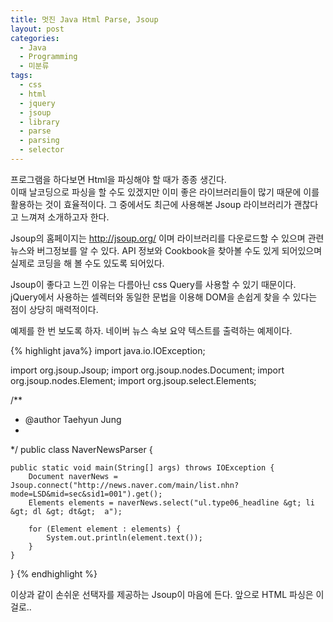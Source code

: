 ```yaml
---
title: 멋진 Java Html Parse, Jsoup
layout: post
categories:
  - Java
  - Programming
  - 미분류
tags:
  - css
  - html
  - jquery
  - jsoup
  - library
  - parse
  - parsing
  - selector
---
```

프로그램을 하다보면 Html을 파싱해야 할 때가 종종 생긴다.  
이때 날코딩으로 파싱을 할 수도 있겠지만 이미 좋은 라이브러리들이 많기 때문에 이를 활용하는 것이 효율적이다. 그 중에서도 최근에 사용해본 Jsoup 라이브러리가 괜찮다고 느껴져 소개하고자 한다.

Jsoup의 홈페이지는 <a href="http://jsoup.org/" target="_blank">http://jsoup.org/</a> 이며 라이브러리를 다운로드할 수 있으며 관련뉴스와 버그정보를 알 수 있다. API 정보와 Cookbook을 찾아볼 수도 있게 되어있으며 실제로 코딩을 해 볼 수도 있도록 되어있다.

Jsoup이 좋다고 느낀 이유는 다름아닌 css Query를 사용할 수 있기 때문이다. jQuery에서 사용하는 셀렉터와 동일한 문법을 이용해 DOM을 손쉽게 찾을 수 있다는 점이 상당히 매력적이다.

예제를 한 번 보도록 하자. 네이버 뉴스 속보 요약 텍스트를 출력하는 예제이다.

{% highlight java%}
import java.io.IOException;

import org.jsoup.Jsoup;
import org.jsoup.nodes.Document;
import org.jsoup.nodes.Element;
import org.jsoup.select.Elements;

/**
 * @author Taehyun Jung
 *
 */
public class NaverNewsParser {

	public static void main(String[] args) throws IOException {
		Document naverNews = Jsoup.connect("http://news.naver.com/main/list.nhn?mode=LSD&mid=sec&sid1=001").get();
		Elements elements = naverNews.select("ul.type06_headline &gt; li &gt; dl &gt; dt&gt;  a");
		
		for (Element element : elements) {
			System.out.println(element.text());
		}
	}
}
{% endhighlight %}



이상과 같이 손쉬운 선택자를 제공하는 Jsoup이 마음에 든다. 앞으로 HTML 파싱은 이걸로..

